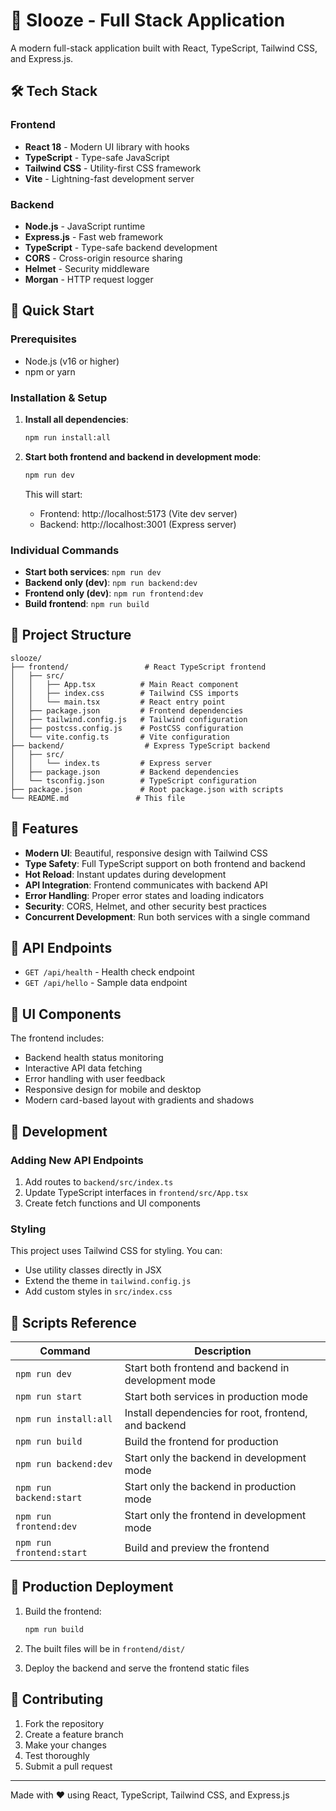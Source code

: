 # 🚀 Slooze - Full Stack Application

A modern full-stack application built with React, TypeScript, Tailwind CSS, and Express.js.

## 🛠️ Tech Stack

### Frontend
- **React 18** - Modern UI library with hooks
- **TypeScript** - Type-safe JavaScript
- **Tailwind CSS** - Utility-first CSS framework
- **Vite** - Lightning-fast development server

### Backend
- **Node.js** - JavaScript runtime
- **Express.js** - Fast web framework
- **TypeScript** - Type-safe backend development
- **CORS** - Cross-origin resource sharing
- **Helmet** - Security middleware
- **Morgan** - HTTP request logger

## 🚀 Quick Start

### Prerequisites
- Node.js (v16 or higher)
- npm or yarn

### Installation & Setup

1. **Install all dependencies**:
   ```bash
   npm run install:all
   ```

2. **Start both frontend and backend in development mode**:
   ```bash
   npm run dev
   ```

   This will start:
   - Frontend: http://localhost:5173 (Vite dev server)
   - Backend: http://localhost:3001 (Express server)

### Individual Commands

- **Start both services**: `npm run dev`
- **Backend only (dev)**: `npm run backend:dev`
- **Frontend only (dev)**: `npm run frontend:dev`
- **Build frontend**: `npm run build`

## 📁 Project Structure

```
slooze/
├── frontend/                 # React TypeScript frontend
│   ├── src/
│   │   ├── App.tsx          # Main React component
│   │   ├── index.css        # Tailwind CSS imports
│   │   └── main.tsx         # React entry point
│   ├── package.json         # Frontend dependencies
│   ├── tailwind.config.js   # Tailwind configuration
│   ├── postcss.config.js    # PostCSS configuration
│   └── vite.config.ts       # Vite configuration
├── backend/                  # Express TypeScript backend
│   ├── src/
│   │   └── index.ts         # Express server
│   ├── package.json         # Backend dependencies
│   └── tsconfig.json        # TypeScript configuration
├── package.json             # Root package.json with scripts
└── README.md               # This file
```

## 🌟 Features

- **Modern UI**: Beautiful, responsive design with Tailwind CSS
- **Type Safety**: Full TypeScript support on both frontend and backend
- **Hot Reload**: Instant updates during development
- **API Integration**: Frontend communicates with backend API
- **Error Handling**: Proper error states and loading indicators
- **Security**: CORS, Helmet, and other security best practices
- **Concurrent Development**: Run both services with a single command

## 🔌 API Endpoints

- `GET /api/health` - Health check endpoint
- `GET /api/hello` - Sample data endpoint

## 🎨 UI Components

The frontend includes:
- Backend health status monitoring
- Interactive API data fetching
- Error handling with user feedback
- Responsive design for mobile and desktop
- Modern card-based layout with gradients and shadows

## 🧪 Development

### Adding New API Endpoints

1. Add routes to `backend/src/index.ts`
2. Update TypeScript interfaces in `frontend/src/App.tsx`
3. Create fetch functions and UI components

### Styling

This project uses Tailwind CSS for styling. You can:
- Use utility classes directly in JSX
- Extend the theme in `tailwind.config.js`
- Add custom styles in `src/index.css`

## 📝 Scripts Reference

| Command | Description |
|---------|-------------|
| `npm run dev` | Start both frontend and backend in development mode |
| `npm run start` | Start both services in production mode |
| `npm run install:all` | Install dependencies for root, frontend, and backend |
| `npm run build` | Build the frontend for production |
| `npm run backend:dev` | Start only the backend in development mode |
| `npm run backend:start` | Start only the backend in production mode |
| `npm run frontend:dev` | Start only the frontend in development mode |
| `npm run frontend:start` | Build and preview the frontend |

## 🚀 Production Deployment

1. Build the frontend:
   ```bash
   npm run build
   ```

2. The built files will be in `frontend/dist/`

3. Deploy the backend and serve the frontend static files

## 🤝 Contributing

1. Fork the repository
2. Create a feature branch
3. Make your changes
4. Test thoroughly
5. Submit a pull request

---

Made with ❤️ using React, TypeScript, Tailwind CSS, and Express.js 